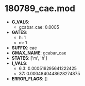 # 180789_cae.mod

- **G_VALS**:
  - gcabar_cae: 0.0005
- **GATES**:
  - h: 1
  - m: 1
- **SUFFIX**: cae
- **GMAX_NAME**: gcabar_cae
- **STATES**: ['m', 'h']
- **I_VALS**:
  - 6.3: 0.000519295641222425
  - 37: 0.0004840448628274875
- **ERROR_FLAGS**: []
